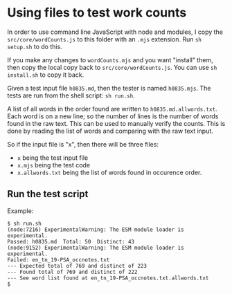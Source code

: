 # Using files to test work counts

In order to use command line JavaScript with node and modules, 
I copy the `src/core/wordCounts.js` to this folder with an `.mjs`
extension. Run `sh setup.sh` to do this.

If you make any changes to `wordCounts.mjs` and you want "install"
them, then copy the local copy back to `src/core/wordCounts.js`.
You can use `sh install.sh` to copy it back.

Given a test input file `h0835.md`, then the tester is named 
`h0835.mjs`. The tests are run from the shell script: `sh run.sh`.

A list of all words in the order found are written to `h0835.md.allwords.txt`. Each word is on a new line; so the number of lines is the number of words found in the raw text. This can be used to manually verify the counts. This is done by reading the list of words and comparing with the raw text input.

So if the input file is "x", then there will be three files:
- `x` being the test input file
- `x.mjs` being the test code
- `x.allwords.txt` being the list of words found in occurence order.

## Run the test script

Example:

```
$ sh run.sh
(node:7216) ExperimentalWarning: The ESM module loader is experimental.
Passed: h0835.md  Total: 50  Distinct: 43
(node:9152) ExperimentalWarning: The ESM module loader is experimental.
Failed: en_tn_19-PSA_occnotes.txt
--- Expected total of 769 and distinct of 223
--- Found total of 769 and distinct of 222
--- See word list found at en_tn_19-PSA_occnotes.txt.allwords.txt
$
```


